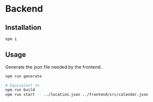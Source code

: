 # Backend

## Installation

```bash
npm i
```

## Usage

Generate the json file needed by the frontend.

```bash
npm run generate

# Equivalent to 
npm run build
npm run start -- ../location.json ../frontend/src/calendar.json
```